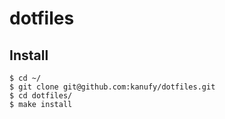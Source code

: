 # dotfiles
## Install 
```
$ cd ~/
$ git clone git@github.com:kanufy/dotfiles.git
$ cd dotfiles/
$ make install
```
